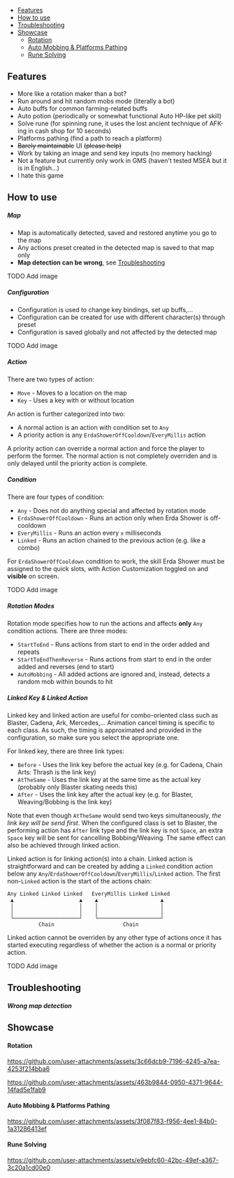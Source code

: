 - [Features](#features)
- [How to use](#how-to-use)
- [Troubleshooting](#troubleshooting)
- [Showcase](#showcase)
  - [Rotation](#rotation)
  - [Auto Mobbing & Platforms Pathing](#auto-mobbing-%26-platforms-pathing)
  - [Rune Solving](#rune-solving)

## Features
- More like a rotation maker than a bot?
- Run around and hit random mobs mode (literally a bot)
- Auto buffs for common farming-related buffs
- Auto potion (periodically or somewhat functional Auto HP-like pet skill)
- Solve rune (for spinning rune, it uses the lost ancient technique of AFK-ing in cash shop for 10 seconds)
- Platforms pathing (find a path to reach a platform)
- ~~Barely maintainable~~ UI ~~(please help)~~
- Work by taking an image and send key inputs (no memory hacking)
- Not a feature but currently only work in GMS (haven't tested MSEA but it is in English...)
- I hate this game

## How to use
##### Map
- Map is automatically detected, saved and restored anytime you go to the map
- Any actions preset created in the detected map is saved to that map only
- **Map detection can be wrong**, see [Troubleshooting](#troubleshooting)

TODO Add image

##### Configuration
- Configuration is used to change key bindings, set up buffs,...
- Configuration can be created for use with different character(s) through preset
- Configuration is saved globally and not affected by the detected map

TODO Add image

##### Action
There are two types of action:
- `Move` - Moves to a location on the map
- `Key` - Uses a key with or without location

An action is further categorized into two:
- A normal action is an action with condition set to `Any`
- A priority action is any `ErdaShowerOffCooldown`/`EveryMillis` action

A priority action can override a normal action and force the player to perform the former. The
normal action is not completely overriden and is only delayed until the priority action is complete.

##### Condition
There are four types of condition:
- `Any` - Does not do anything special and affected by rotation mode 
- `ErdaShowerOffCooldown` - Runs an action only when Erda Shower is off-cooldown
- `EveryMillis` - Runs an action every `x` milliseconds
- `Linked` - Runs an action chained to the previous action (e.g. like a combo) 

For `ErdaShowerOffCooldown` condition to work, the skill Erda Shower must be assigned to
the quick slots, with Action Customization toggled on and **visible** on screen.

TODO Add image

##### Rotation Modes
Rotation mode specifies how to run the actions and affects **only** `Any` condition actions. There are three modes:
- `StartToEnd` - Runs actions from start to end in the order added and repeats
- `StartToEndThenReverse` - Runs actions from start to end in the order added and reverses (end to start)
- `AutoMobbing` - All added actions are ignored and, instead, detects a random mob within bounds to hit

##### Linked Key & Linked Action
Linked key and linked action are useful for combo-oriented class such as Blaster, Cadena, Ark, Mercedes,...
Animation cancel timing is specific to each class. As such, the timing is approximated and provided in the configuration, so make sure you select the appropriate one.

For linked key, there are three link types:
- `Before` - Uses the link key before the actual key (e.g. for Cadena, Chain Arts: Thrash is the link key)
- `AtTheSame` - Uses the link key at the same time as the actual key (probably only Blaster skating needs this)
- `After` - Uses the link key after the actual key (e.g. for Blaster, Weaving/Bobbing is the link key)

Note that even though `AtTheSame` would send two keys simultaneously, *the link key will be send first*. When the configured
class is set to Blaster, the performing action has `After` link type and the link key is not `Space`, an extra `Space` key will be sent for cancelling Bobbing/Weaving. The same effect can also be achieved through linked action.

Linked action is for linking action(s) into a chain. Linked action is straightforward and can be created by adding a `Linked` condition action below any `Any`/`ErdaShowerOffCooldown`/`EveryMillis`/`Linked` action. The first non-`Linked` action is the start of the actions chain:

```
Any Linked Linked Linked   EveryMillis Linked Linked
 ▲                     ▲    ▲                    ▲  
 │                     │    │                    │  
 │                     │    │                    │  
 └─────────────────────┘    └────────────────────┘  
          Chain                      Chain          
```
Linked action cannot be overriden by any other type of actions once it has started executing regardless of whether the action is a normal or priority action.

TODO Add image

## Troubleshooting
##### Wrong map detection

## Showcase
#### Rotation
https://github.com/user-attachments/assets/3c66dcb9-7196-4245-a7ea-4253f214bba6

https://github.com/user-attachments/assets/463b9844-0950-4371-9644-14fad5e1fab9
#### Auto Mobbing & Platforms Pathing
https://github.com/user-attachments/assets/3f087f83-f956-4ee1-84b0-1a31286413ef
#### Rune Solving
https://github.com/user-attachments/assets/e9ebfc60-42bc-49ef-a367-3c20a1cd00e0

